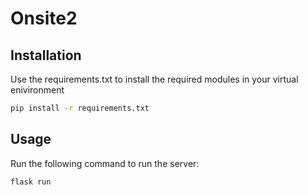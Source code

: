 # Onsite2

## Installation

Use the requirements.txt to install the required modules in your virtual enivironment

```bash
pip install -r requirements.txt
```

## Usage

Run the following command to run the server:
```bash
flask run
```
